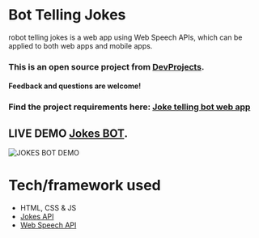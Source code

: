 # Bot Telling Jokes
robot telling jokes is a web app using Web Speech APIs, which can be applied to both web apps and mobile apps.


### This is an open source project from [DevProjects](http://www.codementor.io/projects).
#### Feedback and questions are welcome!


### Find the project requirements here: [Joke telling bot web app](https://www.codementor.io/projects/web/joke-telling-bot-web-app-cjd2eyrfak)


## LIVE DEMO [Jokes BOT](https://mahmoudsafan.github.io/Bot-Telling-Jokes/200/300).


![JOKES BOT DEMO](https://github.com/MahmoudSafan/Bot-Telling-Jokes/blob/main/gif-demo.gif?raw=true "DEMO")

# Tech/framework used
* HTML, CSS & JS
* [Jokes API](https://sv443.net/jokeapi/v2/)
* [Web Speech API](https://developer.mozilla.org/en-US/docs/Web/API/SpeechSynthesis)
